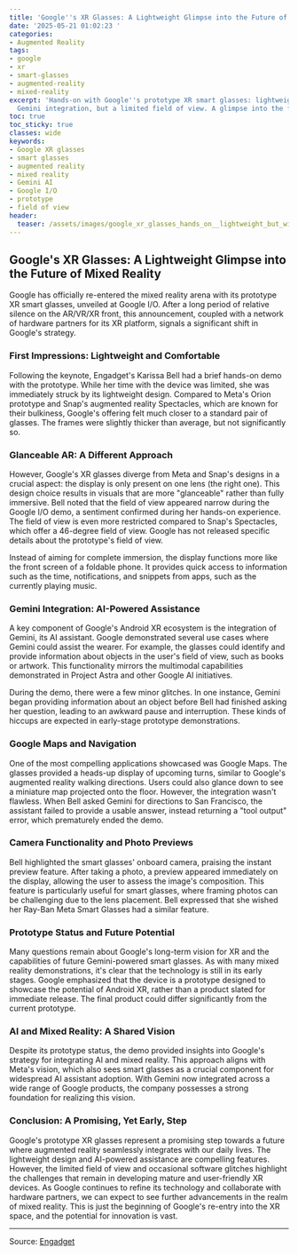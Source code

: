 ```yaml
---
title: 'Google''s XR Glasses: A Lightweight Glimpse into the Future of Mixed Reality'
date: '2025-05-21 01:02:23 '
categories:
- Augmented Reality
tags:
- google
- xr
- smart-glasses
- augmented-reality
- mixed-reality
excerpt: 'Hands-on with Google''s prototype XR smart glasses: lightweight design,
  Gemini integration, but a limited field of view. A glimpse into the future of AR.'
toc: true
toc_sticky: true
classes: wide
keywords:
- Google XR glasses
- smart glasses
- augmented reality
- mixed reality
- Gemini AI
- Google I/O
- prototype
- field of view
header:
  teaser: /assets/images/google_xr_glasses_hands_on__lightweight_but_with_a_20250521010222.jpg
---
```


## Google's XR Glasses: A Lightweight Glimpse into the Future of Mixed Reality

Google has officially re-entered the mixed reality arena with its prototype XR smart glasses, unveiled at Google I/O. After a long period of relative silence on the AR/VR/XR front, this announcement, coupled with a network of hardware partners for its XR platform, signals a significant shift in Google's strategy.

### First Impressions: Lightweight and Comfortable

Following the keynote, Engadget's Karissa Bell had a brief hands-on demo with the prototype. While her time with the device was limited, she was immediately struck by its lightweight design. Compared to Meta's Orion prototype and Snap's augmented reality Spectacles, which are known for their bulkiness, Google's offering felt much closer to a standard pair of glasses. The frames were slightly thicker than average, but not significantly so.

### Glanceable AR: A Different Approach

However, Google's XR glasses diverge from Meta and Snap's designs in a crucial aspect: the display is only present on one lens (the right one). This design choice results in visuals that are more "glanceable" rather than fully immersive. Bell noted that the field of view appeared narrow during the Google I/O demo, a sentiment confirmed during her hands-on experience. The field of view is even more restricted compared to Snap's Spectacles, which offer a 46-degree field of view. Google has not released specific details about the prototype's field of view.

Instead of aiming for complete immersion, the display functions more like the front screen of a foldable phone. It provides quick access to information such as the time, notifications, and snippets from apps, such as the currently playing music.

### Gemini Integration: AI-Powered Assistance

A key component of Google's Android XR ecosystem is the integration of Gemini, its AI assistant. Google demonstrated several use cases where Gemini could assist the wearer. For example, the glasses could identify and provide information about objects in the user's field of view, such as books or artwork. This functionality mirrors the multimodal capabilities demonstrated in Project Astra and other Google AI initiatives.

During the demo, there were a few minor glitches. In one instance, Gemini began providing information about an object before Bell had finished asking her question, leading to an awkward pause and interruption. These kinds of hiccups are expected in early-stage prototype demonstrations.

### Google Maps and Navigation

One of the most compelling applications showcased was Google Maps. The glasses provided a heads-up display of upcoming turns, similar to Google's augmented reality walking directions. Users could also glance down to see a miniature map projected onto the floor. However, the integration wasn't flawless. When Bell asked Gemini for directions to San Francisco, the assistant failed to provide a usable answer, instead returning a "tool output" error, which prematurely ended the demo.

### Camera Functionality and Photo Previews

Bell highlighted the smart glasses' onboard camera, praising the instant preview feature. After taking a photo, a preview appeared immediately on the display, allowing the user to assess the image's composition. This feature is particularly useful for smart glasses, where framing photos can be challenging due to the lens placement. Bell expressed that she wished her Ray-Ban Meta Smart Glasses had a similar feature.

### Prototype Status and Future Potential

Many questions remain about Google's long-term vision for XR and the capabilities of future Gemini-powered smart glasses. As with many mixed reality demonstrations, it's clear that the technology is still in its early stages. Google emphasized that the device is a prototype designed to showcase the potential of Android XR, rather than a product slated for immediate release. The final product could differ significantly from the current prototype.

### AI and Mixed Reality: A Shared Vision

Despite its prototype status, the demo provided insights into Google's strategy for integrating AI and mixed reality. This approach aligns with Meta's vision, which also sees smart glasses as a crucial component for widespread AI assistant adoption. With Gemini now integrated across a wide range of Google products, the company possesses a strong foundation for realizing this vision.

### Conclusion: A Promising, Yet Early, Step

Google's prototype XR glasses represent a promising step towards a future where augmented reality seamlessly integrates with our daily lives. The lightweight design and AI-powered assistance are compelling features. However, the limited field of view and occasional software glitches highlight the challenges that remain in developing mature and user-friendly XR devices. As Google continues to refine its technology and collaborate with hardware partners, we can expect to see further advancements in the realm of mixed reality. This is just the beginning of Google's re-entry into the XR space, and the potential for innovation is vast.


---

Source: [Engadget](https://www.engadget.com/ar-vr/google-xr-glasses-hands-on-lightweight-but-with-a-limited-field-of-view-213940554.html?src=rss)